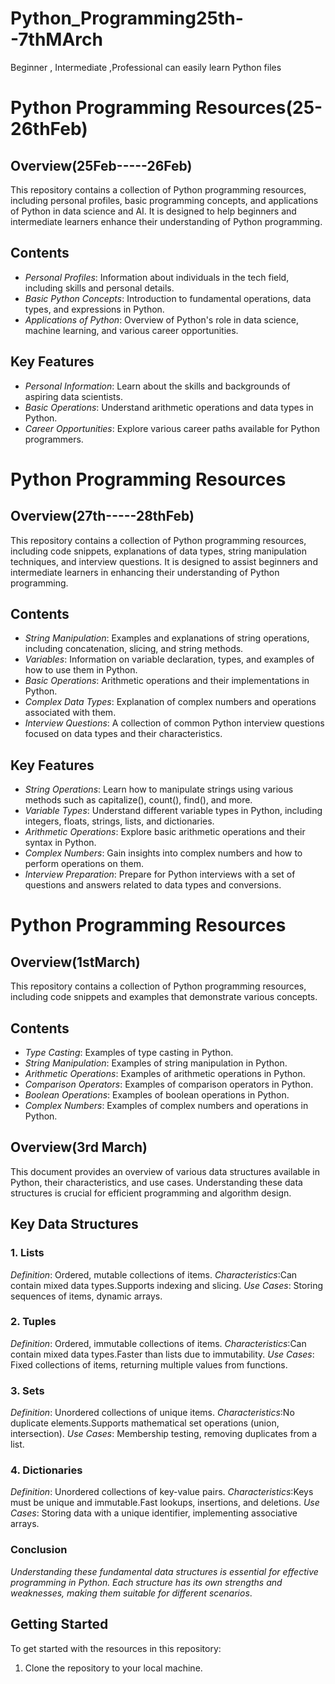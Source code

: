 # Python_Programming25th--7thMArch
Beginner , Intermediate ,Professional  can easily learn Python files

# Python Programming Resources(25-26thFeb)
## Overview(25Feb-----26Feb)
This repository contains a collection of Python programming resources, including personal profiles, basic programming concepts, and applications of Python in data science and AI. It is designed to help beginners and intermediate learners enhance their understanding of Python programming.

## Contents
- *Personal Profiles*: Information about individuals in the tech field, including skills and personal details.
- *Basic Python Concepts*: Introduction to fundamental operations, data types, and expressions in Python.
- *Applications of Python*: Overview of Python's role in data science, machine learning, and various career opportunities.

## Key Features
- *Personal Information*: Learn about the skills and backgrounds of aspiring data scientists.
- *Basic Operations*: Understand arithmetic operations and data types in Python.
- *Career Opportunities*: Explore various career paths available for Python programmers.
# Python Programming Resources



## Overview(27th-----28thFeb)
This repository contains a collection of Python programming resources, including code snippets, explanations of data types, string manipulation techniques, and interview questions. It is designed to assist beginners and intermediate learners in enhancing their understanding of Python programming.

## Contents
- *String Manipulation*: Examples and explanations of string operations, including concatenation, slicing, and string methods.
- *Variables*: Information on variable declaration, types, and examples of how to use them in Python.
- *Basic Operations*: Arithmetic operations and their implementations in Python.
- *Complex Data Types*: Explanation of complex numbers and operations associated with them.
- *Interview Questions*: A collection of common Python interview questions focused on data types and their characteristics.

## Key Features
- *String Operations*: Learn how to manipulate strings using various methods such as capitalize(), count(), find(), and more.
- *Variable Types*: Understand different variable types in Python, including integers, floats, strings, lists, and dictionaries.
- *Arithmetic Operations*: Explore basic arithmetic operations and their syntax in Python.
- *Complex Numbers*: Gain insights into complex numbers and how to perform operations on them.
- *Interview Preparation*: Prepare for Python interviews with a set of questions and answers related to data types and conversions.
# Python Programming Resources



## Overview(1stMarch)
This repository contains a collection of Python programming resources, including code snippets and examples that demonstrate various concepts.

## Contents
- *Type Casting*: Examples of type casting in Python.
- *String Manipulation*: Examples of string manipulation in Python.
- *Arithmetic Operations*: Examples of arithmetic operations in Python.
- *Comparison Operators*: Examples of comparison operators in Python.
- *Boolean Operations*: Examples of boolean operations in Python.
- *Complex Numbers*: Examples of complex numbers and operations in Python.

## Overview(3rd March)
This document provides an overview of various data structures available in Python, their characteristics, and use cases. Understanding these data structures is crucial for efficient programming and algorithm design.

## Key Data Structures
### 1. Lists
*Definition*: Ordered, mutable collections of items.
*Characteristics*:Can contain mixed data types.Supports indexing and slicing.
*Use Cases*: Storing sequences of items, dynamic arrays.
### 2. Tuples
*Definition*: Ordered, immutable collections of items.
*Characteristics*:Can contain mixed data types.Faster than lists due to immutability.
*Use Cases*: Fixed collections of items, returning multiple values from functions.
### 3. Sets
*Definition*: Unordered collections of unique items.
*Characteristics*:No duplicate elements.Supports mathematical set operations (union, intersection).
*Use Cases*: Membership testing, removing duplicates from a list.
### 4. Dictionaries
*Definition*: Unordered collections of key-value pairs.
*Characteristics*:Keys must be unique and immutable.Fast lookups, insertions, and deletions.
*Use Cases*: Storing data with a unique identifier, implementing associative arrays.
### Conclusion
*Understanding these fundamental data structures is essential for effective programming in Python. Each structure has its own strengths and weaknesses, making them suitable for different scenarios*.











## Getting Started
To get started with the resources in this repository:
1. Clone the repository to your local machine.


